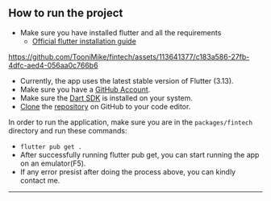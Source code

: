 

## How to run the project

- Make sure you have installed flutter and all the requirements
  - [Official flutter installation guide](https://docs.flutter.dev/get-started/install)

https://github.com/TooniMike/fintech/assets/113641377/c183a586-27fb-4dfc-aed4-056aa0c766b6


- Currently, the app uses the latest stable version of Flutter (3.13).
- Make sure you have a [GitHub Account](https://github.com/signup/free).
- Make sure the [Dart SDK](https://www.dartlang.org/tools/sdk/) is installed on your system.
- [Clone](https://docs.github.com/en/repositories/creating-and-managing-repositories/cloning-a-repository) the [repository](https://github.com/TooniMike/fintech/) on GitHub to your code editor.


In order to run the application, make sure you are in the `packages/fintech` directory and run these commands:

- `flutter pub get .`
- After successfully running flutter pub get, you can start running the app on an emulator(F5).
- If any error presist after doing the process above, you can kindly contact me.

***


